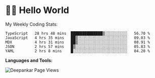 # 👋🏽 Hello World 

<!--![Deepankar's github stats](https://github-readme-stats.vercel.app/api?username=Deep-Codes&count_private=true&show_icons=true&theme=radical)-->
My Weekly Coding Stats:

<!--START_SECTION:waka-->
```text
TypeScript   28 hrs 48 mins  ██████████████▒░░░░░░░░░░   56.70 % 
JavaScript   4 hrs 35 mins   ██▒░░░░░░░░░░░░░░░░░░░░░░   09.03 % 
MDX          4 hrs 31 mins   ██▒░░░░░░░░░░░░░░░░░░░░░░   08.91 % 
JSON         2 hrs 57 mins   █▒░░░░░░░░░░░░░░░░░░░░░░░   05.83 % 
YAML         2 hrs 8 mins    █░░░░░░░░░░░░░░░░░░░░░░░░   04.20 % 
```
<!--END_SECTION:waka-->

**Languages and Tools:**



<p align="left"> <img src="https://komarev.com/ghpvc/?username=Deep-Codes&label=Views&color=blue&style=plastic" alt="Deepankar Page Views" /> </p>
